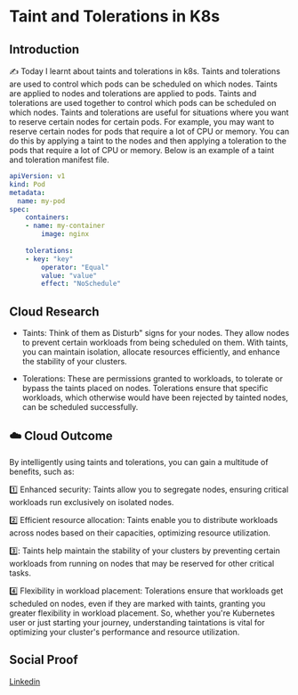 # Taint and Tolerations in K8s

## Introduction

✍️ Today I learnt about taints and tolerations in k8s. Taints and tolerations are used to control which pods can be scheduled on which nodes. Taints are applied to nodes and tolerations are applied to pods. Taints and tolerations are used together to control which pods can be scheduled on which nodes. Taints and tolerations are useful for situations where you want to reserve certain nodes for certain pods. For example, you may want to reserve certain nodes for pods that require a lot of CPU or memory. You can do this by applying a taint to the nodes and then applying a toleration to the pods that require a lot of CPU or memory. Below is an example of a taint and toleration manifest file.

```yaml
apiVersion: v1
kind: Pod
metadata:
  name: my-pod
spec:
    containers:
    - name: my-container
        image: nginx
    
    tolerations:
    - key: "key"
        operator: "Equal"
        value: "value"
        effect: "NoSchedule"
```

## Cloud Research

- Taints: Think of them as Disturb" signs for your nodes. They allow nodes to prevent certain workloads from being scheduled on them. With taints, you can maintain isolation, allocate resources efficiently, and enhance the stability of your clusters. 

- Tolerations: These are permissions granted to workloads, to tolerate or bypass the taints placed on nodes. Tolerations ensure that specific workloads, which otherwise would have been rejected by tainted nodes, can be scheduled successfully.

## ☁️ Cloud Outcome

By intelligently using taints and tolerations, you can gain a multitude of benefits, such as:

1️⃣ Enhanced security: Taints allow you to segregate nodes, ensuring critical workloads run exclusively on isolated nodes. 

2️⃣ Efficient resource allocation: Taints enable you to distribute workloads across nodes based on their capacities, optimizing resource utilization. 

3️⃣: Taints help maintain the stability of your clusters by preventing certain workloads from running on nodes that may be reserved for other critical tasks. 

4️⃣ Flexibility in workload placement: Tolerations ensure that workloads get scheduled on nodes, even if they are marked with taints, granting you greater flexibility in workload placement. So, whether you're Kubernetes user or just starting your journey, understanding taintations is vital for optimizing your cluster's performance and resource utilization. 

## Social Proof

[Linkedin](https://www.linkedin.com/feed/update/urn:li:share:7092186668912316416/)